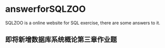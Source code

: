 # answerforSQLZOO
SQLZOO is a online website for SQL exercise, there are some answers to it.

## 即将新增数据库系统概论第三章作业题
